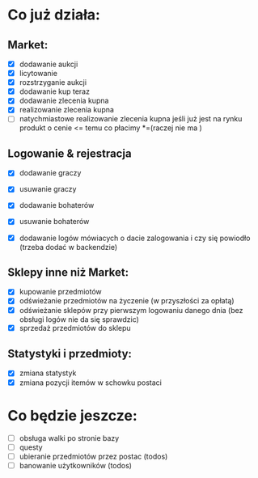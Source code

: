 # Co już działa:

## Market:
- [x] dodawanie aukcji
- [x] licytowanie
- [x] rozstrzyganie aukcji
- [x] dodawanie kup teraz
- [x] dodawanie zlecenia kupna
- [x] realizowanie zlecenia kupna
- [ ] natychmiastowe realizowanie zlecenia kupna jeśli już jest na rynku produkt o cenie <= temu co płacimy *=(raczej
  nie ma )

## Logowanie & rejestracja
- [x] dodawanie graczy
- [x] usuwanie graczy
- [x] dodawanie bohaterów
- [x] usuwanie bohaterów
- [x] dodawanie logów mówiacych o dacie zalogowania i czy się powiodło (trzeba dodać w backendzie) 


## Sklepy inne niż Market:
- [x] kupowanie przedmiotów
- [x] odświeżanie przedmiotów na życzenie (w przyszłości za opłatą)
- [x] odświeżanie sklepów przy pierwszym logowaniu danego dnia (bez obsługi logów nie da się sprawdzic)
- [x] sprzedaż przedmiotów do sklepu

## Statystyki i przedmioty:
- [x] zmiana statystyk
- [x] zmiana pozycji itemów w schowku postaci

# Co będzie jeszcze:
- [ ] obsługa walki po stronie bazy
- [ ] questy
- [ ] ubieranie przedmiotów przez postac (todos)
- [ ] banowanie użytkowników (todos)
